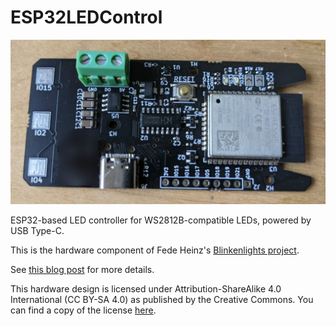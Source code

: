 # ESP32LEDControl

![PCB photo](/doc/board.jpg)

ESP32-based LED controller for WS2812B-compatible LEDs, powered by USB Type-C.

This is the hardware component of Fede Heinz's [Blinkenlights project](https://github.com/fheinz/Blinkenlights).

See [this blog post](https://dubiouscreations.com/2021/05/04/designing-an-esp32-based-rgb-matrix-driver-and-making-500-of-them/) for more details.

This hardware design is licensed under Attribution-ShareAlike 4.0 International (CC BY-SA 4.0) as published by the Creative Commons. You can find a copy of the license [here](https://creativecommons.org/licenses/by-sa/4.0/).
